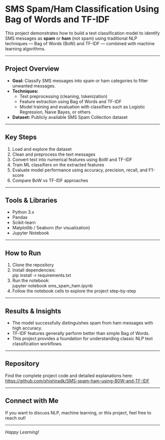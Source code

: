 # SMS Spam/Ham Classification Using Bag of Words and TF-IDF

This project demonstrates how to build a text classification model to identify SMS messages as **spam** or **ham** (not spam) using traditional NLP techniques — Bag of Words (BoW) and TF-IDF — combined with machine learning algorithms.

---

## Project Overview

- **Goal:** Classify SMS messages into spam or ham categories to filter unwanted messages.
- **Techniques:**  
  - Text preprocessing (cleaning, tokenization)  
  - Feature extraction using Bag of Words and TF-IDF  
  - Model training and evaluation with classifiers such as Logistic Regression, Naive Bayes, or others
- **Dataset:** Publicly available SMS Spam Collection dataset

---

## Key Steps

1. Load and explore the dataset  
2. Clean and preprocess the text messages  
3. Convert text into numerical features using BoW and TF-IDF  
4. Train ML classifiers on the extracted features  
5. Evaluate model performance using accuracy, precision, recall, and F1-score  
6. Compare BoW vs TF-IDF approaches  

---

## Tools & Libraries

- Python 3.x  
- Pandas  
- Scikit-learn  
- Matplotlib / Seaborn (for visualization)  
- Jupyter Notebook  

---

## How to Run

1. Clone the repository  
2. Install dependencies:  
    pip install -r requirements.txt  
3. Run the notebook:  
    jupyter notebook sms_spam_ham.ipynb  
4. Follow the notebook cells to explore the project step-by-step

---

## Results & Insights

- The model successfully distinguishes spam from ham messages with high accuracy.
- TF-IDF features generally perform better than simple Bag of Words.
- This project provides a foundation for understanding classic NLP text classification workflows.

---

## Repository

Find the complete project code and detailed explanations here:  
https://github.com/shishiradk/SMS-spam-ham-using-B0W-and-TF-IDF

---

## Connect with Me

If you want to discuss NLP, machine learning, or this project, feel free to reach out!

---

*Happy Learning!*
